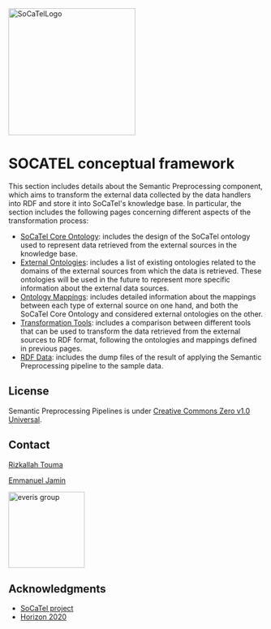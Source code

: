 <img src="https://platform.socatel.eu/images/socatel-logo.png" alt="SoCaTelLogo" width="250" />


# **SOCATEL conceptual framework**

This section includes details about the Semantic Preprocessing component, which aims to transform the external data collected by the data handlers into RDF and store it into SoCaTel's knowledge base. In particular, the section includes the following pages concerning different aspects of the transformation process:

-   [SoCaTel Core Ontology](SoCaTelCoreOntology.md): includes the design of the SoCaTel ontology used to represent data retrieved from the external sources in the knowledge base.
-   [External Ontologies](ExternalOntologies.md): includes a list of existing ontologies related to the domains of the external sources from which the data is retrieved. These ontologies will be used in the future to represent more specific information about the external data sources.
-   [Ontology Mappings](OntologyMappings.md): includes detailed information about the mappings between each type of external source on one hand, and both the SoCaTel Core Ontology and considered external ontologies on the other.
-   [Transformation Tools](TransformationTools.md): includes a comparison between different tools that can be used to transform the data retrieved from the external sources to RDF format, following the ontologies and mappings defined in previous pages.
-   [RDF Data](RDFData.md): includes the dump files of the result of applying the Semantic Preprocessing pipeline to the sample data.

## **License**

Semantic Preprocessing Pipelines is under [Creative Commons Zero v1.0 Universal](LICENSE).

## **Contact**
[Rizkallah Touma](mailto:rizk.allah.touma@everis.com)

[Emmanuel Jamin](mailto:emmanuel.jean.jacques.jamin@everis.com)

[<img src="https://www.everis.com/sites/all/themes/everis/logo.png" alt="everis group" width="150" />](https://www.everis.com/global/en)

## Acknowledgments

* [SoCaTel project](https://www.socatel.eu/)
* [Horizon 2020](https://ec.europa.eu/programmes/horizon2020/en)


